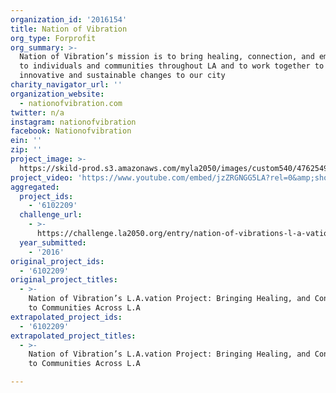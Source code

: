 ```yaml
---
organization_id: '2016154'
title: Nation of Vibration
org_type: Forprofit
org_summary: >-
  Nation of Vibration’s mission is to bring healing, connection, and empowerment
  to individuals and communities throughout LA and to work together to bring
  innovative and sustainable changes to our city
charity_navigator_url: ''
organization_website:
  - nationofvibration.com
twitter: n/a
instagram: nationofvibration
facebook: Nationofvibration
ein: ''
zip: ''
project_image: >-
  https://skild-prod.s3.amazonaws.com/myla2050/images/custom540/4762549545741-team90.jpg
project_video: 'https://www.youtube.com/embed/jzZRGNGG5LA?rel=0&amp;showinfo=0'
aggregated:
  project_ids:
    - '6102209'
  challenge_url:
    - >-
      https://challenge.la2050.org/entry/nation-of-vibrations-l-a-vation-project-bringing-healing-and-connection-to-communities-across-l-a
  year_submitted:
    - '2016'
original_project_ids:
  - '6102209'
original_project_titles:
  - >-
    Nation of Vibration’s L.A.vation Project: Bringing Healing, and Connection
    to Communities Across L.A
extrapolated_project_ids:
  - '6102209'
extrapolated_project_titles:
  - >-
    Nation of Vibration’s L.A.vation Project: Bringing Healing, and Connection
    to Communities Across L.A

---
```

